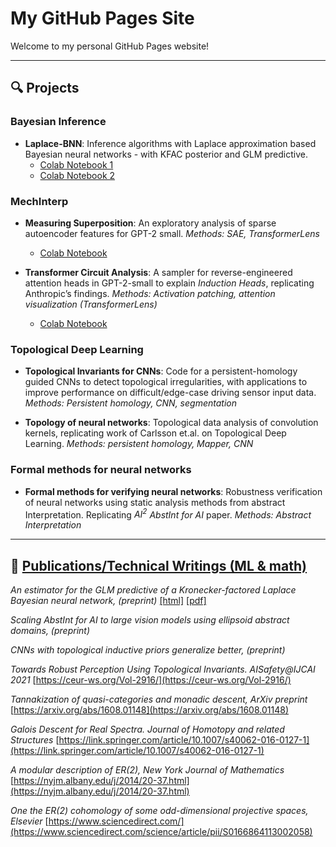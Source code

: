 # My GitHub Pages Site

Welcome to my personal GitHub Pages website!

<hr>

## 🔍 Projects
### Bayesian Inference
- **Laplace-BNN**: Inference algorithms with Laplace approximation based Bayesian neural networks - with KFAC posterior and GLM predictive. 
  - [Colab Notebook 1](https://github.com/romiebanerjee/laplace/blob/master/tutorial.ipynb)
  - [Colab Notebook 2](https://github.com/romiebanerjee/laplace/blob/master/segmentation_uncertainty.ipynb)

### MechInterp 
- **Measuring Superposition**: An exploratory analysis of sparse autoencoder features for GPT-2 small. *Methods: SAE, TransformerLens*
   - [Colab Notebook]()

- **Transformer Circuit Analysis**: A sampler for reverse-engineered attention heads in GPT-2-small to explain *Induction Heads*, replicating Anthropic’s findings. *Methods: Activation patching, attention visualization (TransformerLens)* 
   - [Colab Notebook]()

### Topological Deep Learning
- **Topological Invariants for CNNs**: Code for a persistent-homology guided CNNs to detect topological irregularities, with applications to improve performance on difficult/edge-case driving sensor input data. *Methods: Persistent homology, CNN, segmentation*

- **Topology of neural networks**: Topological data analysis of convolution kernels, replicating work of Carlsson et.al. on Topological Deep Learning. *Methods: persistent homology, Mapper, CNN*

### Formal methods for neural networks
- **Formal methods for verifying neural networks**: Robustness verification of neural networks using static analysis methods from abstract Interpretation. Replicating *$AI^2$ AbstInt for AI* paper. *Methods: Abstract Interpretation* 


<hr>

## 📜 <u>Publications/Technical Writings (ML & math)</u>
*An estimator for the GLM predictive of a Kronecker-factored Laplace Bayesian neural network, (preprint)* [[html]](https://romiebanerjee.github.io/sampler/index.html) [[pdf]](https://drive.google.com/file/d/1LbI-9JJT1i_QkP5bJurecxCFS4HqJ2gC/view?usp=drive_link)

*Scaling AbstInt for AI to large vision models using ellipsoid abstract domains, (preprint)* 

*CNNs with topological inductive priors generalize better, (preprint)* 

*Towards Robust Perception Using Topological Invariants. AISafety@IJCAI 2021* [https://ceur-ws.org/Vol-2916/](https://ceur-ws.org/Vol-2916/)

*Tannakization of quasi-categories and monadic descent, ArXiv preprint* [https://arxiv.org/abs/1608.01148](https://arxiv.org/abs/1608.01148)

*Galois Descent for Real Spectra. Journal of Homotopy and related Structures* [https://link.springer.com/article/10.1007/s40062-016-0127-1](https://link.springer.com/article/10.1007/s40062-016-0127-1)

*A modular description of ER(2), New York Journal of Mathematics* [https://nyjm.albany.edu/j/2014/20-37.html](https://nyjm.albany.edu/j/2014/20-37.html)

*One the ER(2) cohomology of some odd-dimensional projective spaces, Elsevier* [https://www.sciencedirect.com/](https://www.sciencedirect.com/science/article/pii/S0166864113002058)


